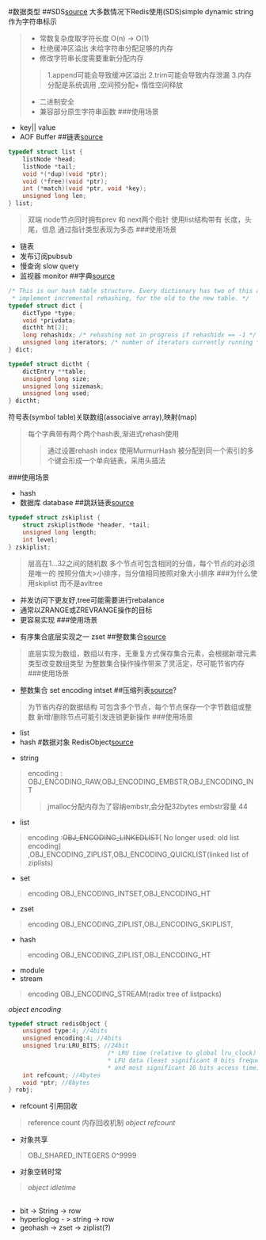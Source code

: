 #数据类型
##SDS[source][2]
大多数情况下Redis使用(SDS)simple dynamic string 作为字符串标示
> + 常数复杂度取字符长度 O(n) -> O(1)
> + 杜绝缓冲区溢出 
    未给字符串分配足够的内存
> + 修改字符串长度需要重新分配内存
>> 1.append可能会导致缓冲区溢出
>> 2.trim可能会导致内存泄漏
>> 3.内存分配是系统调用 ,空间预分配+ 惰性空间释放
> + 二进制安全
> + 兼容部分原生字符串函数
###使用场景
* key|| value
* AOF Buffer
##链表[source][3]
```c
typedef struct list {
    listNode *head;
    listNode *tail;
    void *(*dup)(void *ptr);
    void (*free)(void *ptr);
    int (*match)(void *ptr, void *key);
    unsigned long len;
} list;
```
> 双端 node节点同时拥有prev 和 next两个指针
> 使用list结构带有 长度，头尾，信息
> 通过指针类型表现为多态 
###使用场景
* 链表
* 发布订阅pubsub
* 慢查询 slow query
* 监视器 monitor
##字典[source][4]
```c
/* This is our hash table structure. Every dictionary has two of this as we
 * implement incremental rehashing, for the old to the new table. */
typedef struct dict {
    dictType *type;
    void *privdata;
    dictht ht[2];
    long rehashidx; /* rehashing not in progress if rehashidx == -1 */
    unsigned long iterators; /* number of iterators currently running */
} dict;

typedef struct dictht {
    dictEntry **table;
    unsigned long size;
    unsigned long sizemask;
    unsigned long used;
} dictht;
```
符号表(symbol table)关联数组(associaive array),映射(map)
> 每个字典带有两个两个hash表,渐进式rehash使用
>> 通过设置rehash index
> 使用MurmurHash
> 被分配到同一个索引的多个键会形成一个单向链表，采用头插法

###使用场景
* hash
* 数据库 database
##跳跃链表[source][5]
```c
typedef struct zskiplist {
    struct zskiplistNode *header, *tail;
    unsigned long length;
    int level;
} zskiplist;
```
>层高在1…32之间的随机数
>多个节点可包含相同的分值，每个节点的对必须是唯一的
>按照分值大>小排序，当分值相同按照对象大小排序
###为什么使用skiplist 而不是avltree
- 并发访问下更友好,tree可能需要进行rebalance
- 通常以ZRANGE或ZREVRANGE操作的目标
- 更容易实现
###使用场景
* 有序集合底层实现之一 zset
##整数集合[source][6]
>底层实现为数组，数组以有序，无重复方式保存集合元素，会根据新增元素类型改变数组类型
>为整数集合操作操作带来了灵活定，尽可能节省内存
###使用场景
* 整数集合 set encoding intset
##压缩列表[source][7]?
>为节省内存的数据结构
>可包含多个节点，每个节点保存一个字节数组或整数
>新增/删除节点可能引发连锁更新操作
###使用场景
* list 
* hash
#数据对象
RedisObject[source][1]
- string 
>encoding : OBJ_ENCODING_RAW,OBJ_ENCODING_EMBSTR,OBJ_ENCODING_INT
>>jmalloc分配内存为了容纳embstr,会分配32bytes embstr容量 44
- list
>encoding :~~OBJ_ENCODING_LINKEDLIST~~( No longer used: old list encoding) ,OBJ_ENCODING_ZIPLIST,OBJ_ENCODING_QUICKLIST(linked list of ziplists)
- set
>encoding OBJ_ENCODING_INTSET,OBJ_ENCODING_HT
- zset
>encoding OBJ_ENCODING_ZIPLIST,OBJ_ENCODING_SKIPLIST,
- hash
>encoding OBJ_ENCODING_ZIPLIST,OBJ_ENCODING_HT
- module
- stream
>encoding OBJ_ENCODING_STREAM(radix tree of listpacks)

*object encoding*
```c
typedef struct redisObject {
    unsigned type:4; //4bits
    unsigned encoding:4; //4bits
    unsigned lru:LRU_BITS; //24bit 
                            /* LRU time (relative to global lru_clock) or
                            * LFU data (least significant 8 bits frequency
                            * and most significant 16 bits access time). */
    int refcount; //4bytes
    void *ptr; //8bytes
} robj;
```
- refcount 引用回收
>reference count 内存回收机制
>*object refcount*
- 对象共享 
> OBJ_SHARED_INTEGERS 0^9999
- 对象空转时常
>*object idletime*
##
- bit -> String -> row
- hyperloglog - > string -> row
- geohash -> zset -> ziplist(?)

   

[1]: https://github.com/antirez/redis/blob/unstable/src/server.h#L450
[2]: https://github.com/antirez/redis/blob/unstable/src/sds.h
[3]: https://github.com/antirez/redis/blob/unstable/src/adlist.h
[4]: https://github.com/antirez/redis/blob/unstable/src/dict.h
[5]: https://github.com/antirez/redis/blob/unstable/src/server.h#L892
[6]: https://github.com/antirez/redis/blob/unstable/src/intset.h
[7]: https://github.com/antirez/redis/blob/unstable/src/ziplist.h